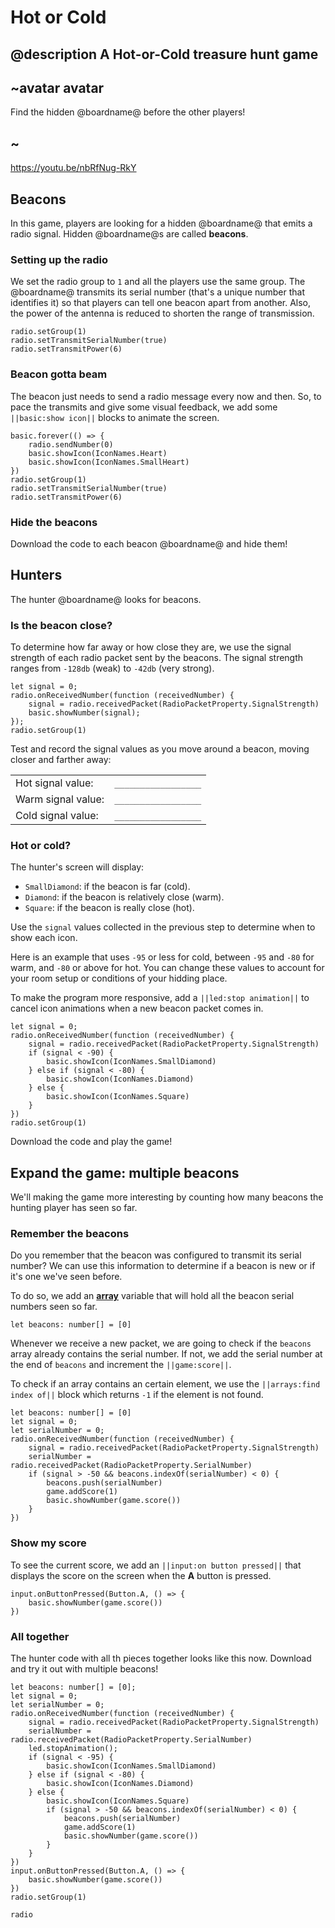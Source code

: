 # Hot or Cold

## @description A Hot-or-Cold treasure hunt game

## ~avatar avatar

Find the hidden @boardname@ before the other players!

## ~

https://youtu.be/nbRfNug-RkY

## Beacons

In this game, players are looking for a hidden @boardname@ that emits a radio signal. 
Hidden @boardname@s are called **beacons**.

### Setting up the radio

We set the radio group to ``1`` and all the players use the same group. 
The @boardname@ transmits its serial number (that's a unique number that identifies it)
so that players can tell one beacon apart from another. Also, the power of the antenna is reduced to shorten the range of transmission.

```block
radio.setGroup(1)
radio.setTransmitSerialNumber(true)
radio.setTransmitPower(6)
```

### Beacon gotta beam

The beacon just needs to send a radio message every now and then. So, to pace the transmits and give some visual feedback, we add some ``||basic:show icon||`` blocks to animate the screen.

```blocks
basic.forever(() => {
    radio.sendNumber(0)
    basic.showIcon(IconNames.Heart)
    basic.showIcon(IconNames.SmallHeart)
})
radio.setGroup(1)
radio.setTransmitSerialNumber(true)
radio.setTransmitPower(6)
```

### Hide the beacons

Download the code to each beacon @boardname@ and hide them!

## Hunters

The hunter @boardname@ looks for beacons. 

### Is the beacon close?

To determine how far away or how close they are, we use the signal strength of each radio packet sent by the beacons. The signal strength ranges from ``-128db`` (weak) to ``-42db`` (very strong). 

```blocks
let signal = 0;
radio.onReceivedNumber(function (receivedNumber) {
    signal = radio.receivedPacket(RadioPacketProperty.SignalStrength)
    basic.showNumber(signal);
});
radio.setGroup(1)
```

Test and record the signal values as you move around a beacon, moving closer and farther away:

| | |
|-|-|
| Hot signal value: | ``_________________`` |
| Warm signal value: | ``_________________`` |
| Cold signal value: | ``_________________`` |

### Hot or cold?

The hunter's screen will display:

* ``SmallDiamond``: if the beacon is far (cold).
* ``Diamond``: if the beacon is relatively close (warm).
* ``Square``: if the beacon is really close (hot).

Use the ``signal`` values collected in the previous step to determine when to show each icon.

Here is an example that uses ``-95`` or less for cold, between ``-95`` and ``-80`` for warm, and ``-80`` or above for hot. You can change these values to account for your room setup or conditions of your hidding place.

To make the program more responsive, add a ``||led:stop animation||`` to cancel icon animations when a new beacon packet comes in.

```blocks
let signal = 0;
radio.onReceivedNumber(function (receivedNumber) {
    signal = radio.receivedPacket(RadioPacketProperty.SignalStrength)
    if (signal < -90) {
        basic.showIcon(IconNames.SmallDiamond)
    } else if (signal < -80) {
        basic.showIcon(IconNames.Diamond)
    } else {
        basic.showIcon(IconNames.Square)
    }
})
radio.setGroup(1)
```

Download the code and play the game!

## Expand the game: multiple beacons

We'll making the game more interesting by counting how many beacons the hunting player has seen so far.

### Remember the beacons

Do you remember that the beacon was configured to transmit its serial number? We can use this information
to determine if a beacon is new or if it's one we've seen before.

To do so, we add an **[array](/types/array)** variable that will hold all the beacon serial numbers seen so far.

```block
let beacons: number[] = [0]
```

Whenever we receive a new packet, we are going to check if the ``beacons`` array already 
contains the serial number. If not, we add the serial number at the end of ``beacons`` and increment the ``||game:score||``.

To check if an array contains an certain element, we use the ``||arrays:find index of||`` block which returns ``-1`` if the element is not found.

```blocks
let beacons: number[] = [0]
let signal = 0;
let serialNumber = 0;
radio.onReceivedNumber(function (receivedNumber) {
    signal = radio.receivedPacket(RadioPacketProperty.SignalStrength)
    serialNumber = radio.receivedPacket(RadioPacketProperty.SerialNumber)
    if (signal > -50 && beacons.indexOf(serialNumber) < 0) {
        beacons.push(serialNumber)
        game.addScore(1)
        basic.showNumber(game.score())
    }
})
```

### Show my score

To see the current score, we add an ``||input:on button pressed||`` that displays the score on the screen when the **A** button is pressed.

```block
input.onButtonPressed(Button.A, () => {
    basic.showNumber(game.score())
})
``` 

### All together

The hunter code with all th pieces together looks like this now. Download and try it out with multiple beacons!

```blocks
let beacons: number[] = [0];
let signal = 0;
let serialNumber = 0;
radio.onReceivedNumber(function (receivedNumber) {
    signal = radio.receivedPacket(RadioPacketProperty.SignalStrength)
    serialNumber = radio.receivedPacket(RadioPacketProperty.SerialNumber)
    led.stopAnimation();
    if (signal < -95) {
        basic.showIcon(IconNames.SmallDiamond)
    } else if (signal < -80) {
        basic.showIcon(IconNames.Diamond)
    } else {
        basic.showIcon(IconNames.Square)
        if (signal > -50 && beacons.indexOf(serialNumber) < 0) {
            beacons.push(serialNumber)
            game.addScore(1)
            basic.showNumber(game.score())
        }
    }
})
input.onButtonPressed(Button.A, () => {
    basic.showNumber(game.score())
})
radio.setGroup(1)
```

```package
radio
```
